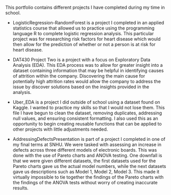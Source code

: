 This portfolio contains different projects I have completed during my time in school. 
- LogisticRegression-RandomForest is a project I completed in an applied statistics course that allowed us to practice using the programming language R to complete logistic regression analysis. This particular project
  was for researching risk factors for heart disease which would then allow for the prediction of whether or not a person is at risk for heart disease.

- DAT430 Project Two is a project with a focus on Exploratory Data Analysis (EDA). This EDA process was to allow for greater insight into a dataset containing information that may be helpful in identifying causes of
  attrition within the company. Discovering the main cause for potentially high attrition rates would allow the company to address the issue by discover solutions based on the insights provided in the analysis.

- Uber_EDA is a project I did outside of school using a dataset found on Kaggle. I wanted to practice my skills so that I would not lose them. This file I have begun to clean the dataset, removing duplicates,
  addressing null values, and ensuring consistent formatting. I also used this as an opportunity to begin creating reusable functions that can be applied to other projects with little adjustments needed.

- AddressingDefectsPresentation is part of a project I completed in one of my final terms at SNHU. We were tasked with assessing an increase in defects across three different models of electronic boards. This was done   with the use of Pareto charts and ANOVA testing. One downfall is that we were given different datasets, the first datasets used for the Pareto charts gave us the actual model numbers, while the next datasets gave us   descriptions such as Model 1, Model 2, Model 3. This made it virtually impossible to tie together the findings of the Pareto charts with the findings of the ANOVA tests without worry of creating inaccurate results.

